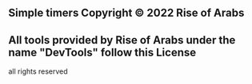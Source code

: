 Simple timers Copyright © 2022 Rise of Arabs
----------------------------------
All tools provided by Rise of Arabs under the name "DevTools" follow this License
----------------------------------
all rights reserved


